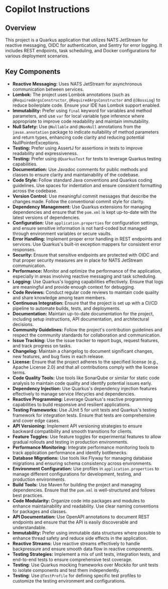 # Copilot Instructions

## Overview

This project is a Quarkus application that utilizes NATS JetStream for reactive messaging, OIDC for authentication, and Sentry for error logging. It includes REST endpoints, task scheduling, and Docker configurations for various deployment scenarios.

## Key Components

*   **Reactive Messaging:** Uses NATS JetStream for asynchronous communication between services.
*   **Lombok:** The project uses Lombok annotations (such as `@RequiredArgsConstructor`, `@RequiredArgsConstructor` and `@JBossLog`) to reduce boilerplate code. Ensure your IDE has Lombok support enabled.
*   **Immutability:** Prefer using `final` keyword for variables and method parameters, and use `var` for local variable type inference where appropriate to improve code readability and maintain immutability.
*   **Null Safety:** Use `@Nullable` and `@NonNull` annotations from the `javax.annotation` package to indicate nullability of method parameters and return types, enhancing code clarity and reducing potential NullPointerExceptions.
*   **Testing:** Prefer using AssertJ for assertions in tests to improve readability and expressiveness.
*   **Testing:** Prefer using `@QuarkusTest` for tests to leverage Quarkus testing capabilities.
*   **Documentation:** Use Javadoc comments for public methods and classes to ensure clarity and maintainability of the codebase.
*   **Code Style:** Follow standard Java conventions and Quarkus coding guidelines. Use spaces for indentation and ensure consistent formatting across the codebase.
*   **Version Control:** Use meaningful commit messages that describe the changes made. Follow the conventional commit style for clarity.
*   **Dependency Management:** Use Quarkus extensions for managing dependencies and ensure that the `pom.xml` is kept up-to-date with the latest versions of dependencies.
*   **Configuration:** Use `application.properties` for configuration settings, and ensure sensitive information is not hard-coded but managed through environment variables or secure vaults.
*   **Error Handling:** Implement proper error handling in REST endpoints and services. Use Quarkus's built-in exception mappers for consistent error responses.
*   **Security:** Ensure that sensitive endpoints are protected with OIDC and that proper security measures are in place for NATS JetStream communication.
*   **Performance:** Monitor and optimize the performance of the application, especially in areas involving reactive messaging and task scheduling.
*   **Logging:** Use Quarkus's logging capabilities effectively. Ensure that logs are meaningful and provide enough context for debugging.
*   **Code Reviews:** Conduct regular code reviews to maintain code quality and share knowledge among team members.
*   **Continuous Integration:** Ensure that the project is set up with a CI/CD pipeline to automate builds, tests, and deployments.
*   **Documentation:** Maintain up-to-date documentation for the project, including setup instructions, API documentation, and architectural decisions.
*   **Community Guidelines:** Follow the project's contribution guidelines and respect the community standards for collaboration and communication.
*   **Issue Tracking:** Use the issue tracker to report bugs, request features, and track progress on tasks.
*   **Changelog:** Maintain a changelog to document significant changes, new features, and bug fixes in each release.
*   **License:** Ensure that the project adheres to the specified license (e.g., Apache License 2.0) and that all contributions comply with the license terms.
*   **Code Quality Tools:** Use tools like SonarQube or similar for static code analysis to maintain code quality and identify potential issues early.
*   **Dependency Injection:** Use Quarkus's dependency injection features effectively to manage service lifecycles and dependencies.
*   **Reactive Programming:** Leverage Quarkus's reactive programming capabilities to build responsive and resilient applications.
*   **Testing Frameworks:** Use JUnit 5 for unit tests and Quarkus's testing framework for integration tests. Ensure that tests are comprehensive and cover edge cases.
*   **API Versioning:** Implement API versioning strategies to ensure backward compatibility and smooth transitions for clients.
*   **Feature Toggles:** Use feature toggles for experimental features to allow gradual rollouts and testing in production environments.
*   **Performance Monitoring:** Integrate performance monitoring tools to track application performance and identify bottlenecks.
*   **Database Migrations:** Use tools like Flyway for managing database migrations and ensuring schema consistency across environments.
*   **Environment Configuration:** Use profiles in `application.properties` to manage different configurations for development, testing, and production environments.
*   **Build Tools:** Use Maven for building the project and managing dependencies. Ensure that the `pom.xml` is well-structured and follows best practices.
*   **Code Modularity:** Organize code into packages and modules to enhance maintainability and readability. Use clear naming conventions for packages and classes.
*   **API Documentation:** Use OpenAPI annotations to document REST endpoints and ensure that the API is easily discoverable and understandable.
*   **Immutability:** Prefer using immutable data structures where possible to enhance thread safety and reduce side effects in the application.
*   **Reactive Streams:** Use reactive streams effectively to handle backpressure and ensure smooth data flow in reactive components.
*   **Testing Strategies:** Implement a mix of unit tests, integration tests, and end-to-end tests to ensure comprehensive test coverage.
*   **Testing**: Use Quarkus mocking frameworks over Mockito for unit tests to isolate components and test them independently.
*   **Testing**: Use `@TestProfile` for defining specific test profiles to customize the testing environment and configurations.